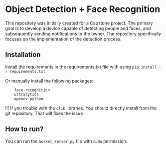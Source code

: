 
# Object Detection + Face Recognition

This repository was initially created for a Capstone project. The primary goal is to develop a device capable of detecting people and faces, and subsequently sending notifications to the owner. The repository specifically focuses on the implementation of the detection process.


## Installation

Install the requirements in the requirements.txt file with using `pip install -r requirements.txt`

Or manually install the following packages:

```pip install 
    face-recognition
    ultralytics
    opencv-python
```
!!! If you trouble with the `dlib` libraries. You should directly install from the 
git repository. That will fixes the issue


## How to run?

You can run the `Socket_Server.py` file with `sudo` permission. 